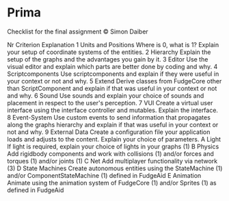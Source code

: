 # Prima
Checklist for the final assignment
© Simon Daiber

Nr	Criterion	Explanation
1	Units and Positions	Where is 0, what is 1? Explain your setup of coordinate systems of the entities.
2	Hierarchy	Explain the setup of the graphs and the advantages you gain by it.
3	Editor	Use the visual editor and explain which parts are better done by coding and why.
4	Scriptcomponents	Use scriptcomponents and explain if they were useful in your context or not and why.
5	Extend	Derive classes from FudgeCore other than ScriptComponent and explain if that was useful in your context or not and why.
6	Sound	Use sounds and explain your choice of sounds and placement in respect to the user's perception.
7	VUI	Create a virtual user interface using the interface controller and mutables. Explain the interface.
8	Event-System	Use custom events to send information that propagates along the graphs hierarchy and explain if that was useful in your context or not and why.
9	External Data	Create a configuration file your application loads and adjusts to the content. Explain your choice of parameters.
A	Light	If light is required, explain your choice of lights in your graphs (1)
B	Physics	Add rigidbody components and work with collisions (1) and/or forces and torques (1) and/or joints (1)
C	Net	Add multiplayer functionality via network (3)
D	State Machines	Create autonomous entities using the StateMachine (1) and/or ComponentStateMachine (1) defined in FudgeAid
E	Animation	Animate using the animation system of FudgeCore (1) and/or Sprites (1) as defined in FudgeAid
